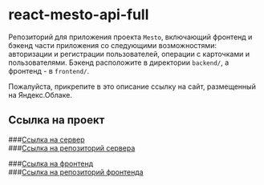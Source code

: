 # react-mesto-api-full
Репозиторий для приложения проекта `Mesto`, включающий фронтенд и бэкенд части приложения со следующими возможностями: авторизации и регистрации пользователей, операции с карточками и пользователями. Бэкенд расположите в директории `backend/`, а фронтенд - в `frontend/`. 
  
Пожалуйста, прикрепите в это описание ссылку на сайт, размещенный на Яндекс.Облаке.

## Ссылка на проект
###[Ссылка на сервер](https://api.server-mesto.ru/)  
###[Ссылка на репозиторий сервера](https://github.com/BaturinSS/express-mesto-gha/)  

###[Ссылка на фронтенд](https://server-mesto.ru/)  
###[Ссылка на репозиторий фронтенда](https://github.com/BaturinSS/react-mesto-auth/)  
